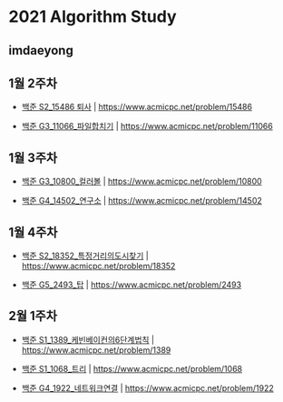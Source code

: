 # 2021 Algorithm Study
## imdaeyong
## 1월 2주차

* [백준 S2_15486 퇴사](https://github.com/Algorithm-2021/AlgorithmStudy/blob/master/imdaeyong/1%EC%9B%94%202%EC%A3%BC/Main_B_S2_15486_%ED%87%B4%EC%82%AC_%EA%B9%80%EB%8C%80%EC%9A%A9) | https://www.acmicpc.net/problem/15486 

* [백준 G3_11066_파일합치기](https://github.com/Algorithm-2021/AlgorithmStudy/blob/master/imdaeyong/1%EC%9B%94%202%EC%A3%BC/Main_B_G3_11066_%ED%8C%8C%EC%9D%BC%ED%95%A9%EC%B9%98%EA%B8%B0.java) | 
https://www.acmicpc.net/problem/11066

## 1월 3주차
* [백준 G3_10800_컬러볼](https://github.com/Algorithm-2021/AlgorithmStudy/blob/master/imdaeyong/1%EC%9B%94%203%EC%A3%BC/Main_B_G3_10800_%EC%BB%AC%EB%9F%AC%EB%B3%BC) | 
https://www.acmicpc.net/problem/10800

* [백준 G4_14502_연구소](https://github.com/Algorithm-2021/AlgorithmStudy/blob/master/imdaeyong/1%EC%9B%94%203%EC%A3%BC/Main_B_G5_14502_%EC%97%B0%EA%B5%AC%EC%86%8C.java) | 
https://www.acmicpc.net/problem/14502


## 1월 4주차
* [백준 S2_18352_특정거리의도시찾기](https://github.com/Algorithm-2021/AlgorithmStudy/blob/master/imdaeyong/1%EC%9B%94%204%EC%A3%BC/Main_B_S2_18352_%ED%8A%B9%EC%A0%95%EA%B1%B0%EB%A6%AC%EC%9D%98%EB%8F%84%EC%8B%9C%EC%B0%BE%EA%B8%B0.java) | 
https://www.acmicpc.net/problem/18352

* [백준 G5_2493_탑](https://github.com/Algorithm-2021/AlgorithmStudy/blob/master/imdaeyong/1%EC%9B%94%204%EC%A3%BC/Main_B_G5_2493_%ED%83%91.java) | 
https://www.acmicpc.net/problem/2493

## 2월 1주차
* [백준 S1_1389_케빈베이컨의6단계법칙](https://github.com/Algorithm-2021/AlgorithmStudy/blob/master/imdaeyong/2%EC%9B%94%201%EC%A3%BC/Main_B_S1_1389_%EC%BC%80%EB%B9%88%EB%B2%A0%EC%9D%B4%EC%BB%A8%EC%9D%986%EB%8B%A8%EA%B3%84%EB%B2%95%EC%B9%99.java) | 
https://www.acmicpc.net/problem/1389

* [백준 S1_1068_트리](https://github.com/Algorithm-2021/AlgorithmStudy/blob/master/imdaeyong/2%EC%9B%94%201%EC%A3%BC/Main_B_S1_1068_%ED%8A%B8%EB%A6%AC_2%ED%8A%B8.java) | 
https://www.acmicpc.net/problem/1068


* [백준 G4_1922_네트워크연결](https://github.com/Algorithm-2021/AlgorithmStudy/blob/master/imdaeyong/2%EC%9B%94%201%EC%A3%BC/Main_B_G4_1922_%EB%84%A4%ED%8A%B8%EC%9B%8C%ED%81%AC%EC%97%B0%EA%B2%B0.java) | 
https://www.acmicpc.net/problem/1922
